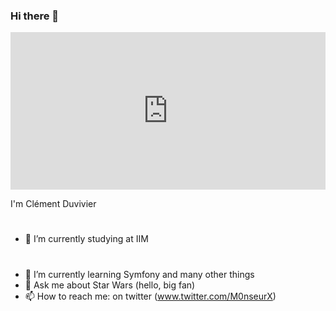 ### Hi there 👋

<div style="width:100%;height:0;padding-bottom:50%;position:relative;"><iframe src="https://giphy.com/embed/Nx0rz3jtxtEre" width="100%" height="100%" style="position:absolute" frameBorder="0" class="giphy-embed" allowFullScreen></iframe></div>

I'm Clément Duvivier 
#

- 🔭 I’m currently studying at IIM

#
- 🌱 I’m currently learning Symfony and many other things
- 💬 Ask me about Star Wars (hello, big fan)
- 📫 How to reach me: on twitter (www.twitter.com/M0nseurX)

<!--
**ClemOurs/ClemOurs** is a ✨ _special_ ✨ repository because its `README.md` (this file) appears on your GitHub profile.

Here are some ideas to get you started:

-->
